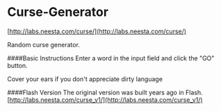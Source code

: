 # Curse-Generator

[http://labs.neesta.com/curse/](http://labs.neesta.com/curse/)

Random curse generator. 


####Basic Instructions
Enter a word in the input field and click the "GO" button. 

Cover your ears if you don't appreciate dirty language


####Flash Version
The original version was built years ago in Flash. 
[http://labs.neesta.com/curse_v1/](http://labs.neesta.com/curse_v1/)
